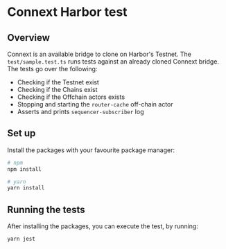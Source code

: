 # Connext Harbor test

## Overview

Connext is an available bridge to clone on Harbor's Testnet. The `test/sample.test.ts` runs tests against an already cloned Connext bridge. The tests go over the following: 

- Checking if the Testnet exist
- Checking if the Chains exist
- Checking if the Offchain actors exists
- Stopping and starting the `router-cache` off-chain actor
- Asserts and prints `sequencer-subscriber` log

## Set up
Install the packages with your favourite package manager:

```bash
# npm
npm install

# yarn
yarn install
```

## Running the tests
After installing the packages, you can execute the test, by running:

```bash
yarn jest
```